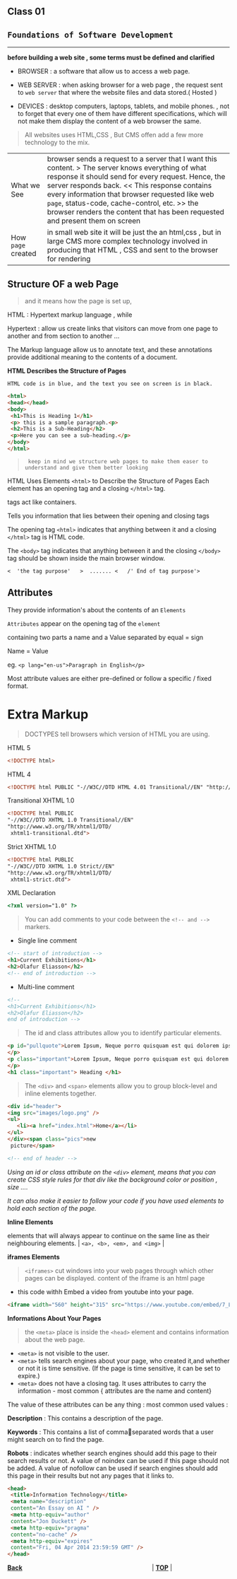 ## Class 01

## **`Foundations of Software Development`**

---
**before building a web site , some terms must be defined and clarified**

- BROWSER : a software that allow us to access a web page.

- WEB SERVER : when asking browser for a web page , the request sent to `web server` that where the website files and data stored.( Hosted )

- DEVICES : desktop computers,
laptops, tablets, and mobile
phones. , not to forget that every one of them have different specifications, which will not make them display the content of a web browser the same. 


>  All websites uses HTML,CSS , But CMS offen add a few more technology to the mix.




|  |   | 
| ---            | :--        |   
|     What we See    |browser  sends a request to a server that I want this content.  > The server knows everything of what response it should send for every request. Hence, the server responds back. << This response contains every information that browser requested like web `page`, status-code, cache-control, etc. >>  the browser renders the content that has been requested and present them on screen|  
|     How `page`  created | in small web site it will be just the an html,css , but in large CMS more complex technology involved in producing that HTML , CSS and sent to the browser for rendering 


## **Structure OF a web Page**

> and it means how the page is set up, 

HTML : Hypertext markup language , while 

Hypertext : allow us create links that visitors can move from one page to another and from section to another ... 

The Markup language allow us to annotate text, and these annotations provide additional meaning to the contents of a document.


**HTML Describes
the Structure
of Pages**

`HTML code is in blue, and the text you see on screen
is in black.`

```html
<html>
<head></head>
<body>
 <h1>This is Heading 1</h1>
 <p> this is a sample paragraph.<p>
 <h2>This is a Sub-Heading</h2>
 <p>Here you can see a sub-heading.</p>
</body>
</html>
```


> ` keep in mind we structure web pages to make them easer to understand and give them better looking`

HTML Uses Elements `<html>` to Describe the Structure of Pages
Each element has an opening tag and a closing `</html>` tag.

tags act like containers.

Tells you information that lies between their opening and closing tags

The opening tag  `<html>` indicates that anything between it and a closing `</html>` tag is HTML code.

The  `<body>` tag indicates that anything between it and the closing `</body>` tag should be shown inside the main browser window.

 `<  'the tag purpose'   >  ....... <   /' End of tag purpose'> `

**Attributes**
---
They  provide  information's about the contents of an `Elements`

`Attributes` appear on the opening tag of the `element`

containing two parts   a name and a Value  separated by equal = sign 

Name  = Value

eg.  `<p lang="en-us">Paragraph in English</p>`

Most attribute values are either pre-defined or follow a specific / fixed  format.

# **Extra Markup**
> DOCTYPES tell browsers which version of HTML you
are using.

HTML 5 
```html
<!DOCTYPE html>
```

HTML 4
```html
<!DOCTYPE html PUBLIC "-//W3C//DTD HTML 4.01 Transitional//EN" "http://www.w3.org/TR/html4/loose.dtd">
```

Transitional XHTML 1.0
```html
<!DOCTYPE html PUBLIC
"-//W3C//DTD XHTML 1.0 Transitional//EN"
"http://www.w3.org/TR/xhtml1/DTD/
 xhtml1-transitional.dtd">
```

Strict XHTML 1.0
```html
<!DOCTYPE html PUBLIC
"-//W3C//DTD XHTML 1.0 Strict//EN"
"http://www.w3.org/TR/xhtml1/DTD/
 xhtml1-strict.dtd">
```

XML Declaration
```html
<?xml version="1.0" ?>
```

> You can add comments to your code between the `<!-- and -->` markers.

- Single line comment
```html
<!-- start of introduction -->
<h1>Current Exhibitions</h1>
<h2>Olafur Eliasson</h2>
<!-- end of introduction -->
```

- Multi-line comment
```html
<!-- 
<h1>Current Exhibitions</h1>
<h2>Olafur Eliasson</h2>
end of introduction -->
```
> The id and class attributes allow you to identify particular elements.

```html
<p id="pullquote">Lorem Ipsum, Neque porro quisquam est qui dolorem ipsum quia dolor sit amet, consectetur, adipisci velit.
</p>
<p class="important">Lorem Ipsum, Neque porro quisquam est qui dolorem ipsum quia dolor sit amet, consectetur, adipisci velit.
</p>
<h1 class="important"> Heading </h1>
```
> The `<div>` and `<span>` elements allow you to group
block-level and inline elements together.

```html
<div id="header">
<img src="images/logo.png" />
<ul>
   <li><a href="index.html">Home</a></li>
</ul>
</div><span class="pics">new
 picture</span>

<!-- end of header -->
```
<em> Using an id or class attribute on the `<div>` element, 
means that you can create CSS style rules for that div like the background color or position , size …. 

It can also make it easier to follow your code if you have used elements to hold each section of the page.</em>

**Inline Elements** 

elements that will always appear to continue on the same line as their neighbouring elements. |
`<a>, <b>, <em>, and <img>` | 

 **iframes Elements** 

> `<iframes>` cut windows into your web pages through
which other pages can be displayed.
content of the iframe is an html page
- this code withh Embed a video from youtube into your page.  
```html
<iframe width="560" height="315" src="https://www.youtube.com/embed/7_LPdttKXPc" title="YouTube video player" frameborder="0" allow="accelerometer; autoplay; clipboard-write; encrypted-media; gyroscope; picture-in-picture" allowfullscreen></iframe>
```
**Informations About
Your Pages** 

> the `<meta>` place is inside the `<head>` element and contains information about the web page.
- `<meta>` is not visible to the user.
- `<meta>`  tells search engines about your page, who created it,and whether or not it is time sensitive. (If the page is time sensitive, it can be set to expire.)
- `<meta>` does not have a closing tag.
It uses attributes to carry the information - most common { attributes are the name and content}

The value of these attributes can be any thing : most common used values : 

**Description**  : This contains a description of the page.


**Keywords** : This contains a list of commaseparated words that a user might search on to find the page. 


**Robots**  : indicates whether search engines should add this page to their search results or not. A value of noindex can be used if this page should not be added. A value of nofollow can be used if search engines should add this page in their results but not any pages that it links to.


```html
<head>
 <title>Information Technology</title>
 <meta name="description"
 content="An Essay on AI " />
 <meta http-equiv="author"
 content="Jon Duckett" />
 <meta http-equiv="pragma"
 content="no-cache" />
 <meta http-equiv="expires"
 content="Fri, 04 Apr 2014 23:59:59 GMT" />
</head>
```

   [**Back**](https://odehabuzaid.github.io/reading-notes/)                     | [**TOP**](#Structure-OF-a-web-Page) |